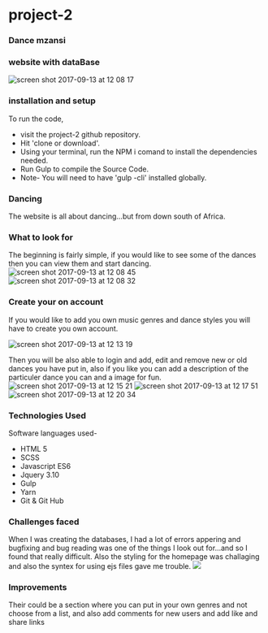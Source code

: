 # project-2

### Dance mzansi

### website with dataBase


![screen shot 2017-09-13 at 12 08 17](https://user-images.githubusercontent.com/27218761/30374337-84126db2-987c-11e7-8896-e3cce68e8b7c.png)



### installation and setup

To run the code,

* visit the project-2 github repository.
* Hit 'clone or download'.
* Using your terminal, run the NPM i comand to install the dependencies needed.
* Run Gulp to compile the  Source Code.
* Note- You will need to have 'gulp -cli' installed globally. 



### Dancing

The website is all about dancing...but from down south of Africa. 

### What to look for 

The beginning is fairly simple, if you would like to see some of the dances then you can view them and start dancing.
![screen shot 2017-09-13 at 12 08 45](https://user-images.githubusercontent.com/27218761/30374405-c5da39a0-987c-11e7-85b3-878d33789435.png)
![screen shot 2017-09-13 at 12 08 32](https://user-images.githubusercontent.com/27218761/30374435-dafced28-987c-11e7-83bb-5f28f4618b86.png)



### Create your on account

If you would like to add you own music genres and dance styles you will have to create you own account.

![screen shot 2017-09-13 at 12 13 19](https://user-images.githubusercontent.com/27218761/30374468-f711e72a-987c-11e7-9984-d02129fe5723.png)

Then you will be also able to login and add, edit and remove new or old dances you have put in, also if you like you can add a description of the particuler dance you can and a image for fun.
![screen shot 2017-09-13 at 12 15 21](https://user-images.githubusercontent.com/27218761/30374563-47aeb820-987d-11e7-9cc4-dcfaba215a6b.png)
![screen shot 2017-09-13 at 12 17 51](https://user-images.githubusercontent.com/27218761/30374662-97ab121a-987d-11e7-864a-e0b254253acc.png)
![screen shot 2017-09-13 at 12 20 34](https://user-images.githubusercontent.com/27218761/30374767-f9ea97f2-987d-11e7-96cd-9590a72ccf63.png)



### Technologies Used 

Software languages used-

* HTML 5
* SCSS
* Javascript ES6
* Jquery 3.10
* Gulp
* Yarn
* Git & Git Hub


### Challenges faced
When I was creating the databases, I had a lot of errors appering and bugfixing and bug reading was one of the things I look out for...and so I found that really difficult. Also the styling for the homepage was challaging and also the syntex for using ejs files gave me trouble.
![](public/assets/screenshot-5.png)


### Improvements
Their could be a section where you can put in your own genres and not choose from a list, and also add comments for new users and add like and share links
